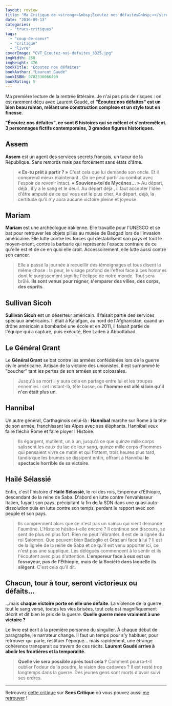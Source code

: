 ```yaml
---
layout: review
title: "Ma Critique de <strong>«&nbsp;Écoutez nos défaites&nbsp;»</strong> de <em>Laurent Gaudé</em>"
date: "2016-09-13"
categories: 
  - "trucs-critiques"
tags: 
  - "coup-de-coeur"
  - "critique"
  - "livre"
coverImage: "CVT_Ecoutez-nos-defaites_3325.jpg"
imgWidth: 250
imgHeight: 476
bookTitle: "Écoutez nos défaites"
bookAuthor: "Laurent Gaudé"
bookISBN: 9782330066499  
bookRating: 5
---
```


Ma première lecture de la rentrée littéraire. Je n'ai pas pris de risques&nbsp;: on est rarement déçu avec Laurent Gaudé, et **"Écoutez nos défaites" est un bien beau roman, mêlant une construction complexe et un style tout en finesse**.

**"Écoutez nos défaites", ce sont 6 histoires qui se mêlent et s'entremêlent. 3&nbsp;personnages fictifs contemporains, 3&nbsp;grandes figures historiques.**

## Assem

**Assem** est un agent des services secrets français, un tueur de la République. Sans remords mais pas forcément sans états d'âme.

<blockquote class="citation">
	<strong>« Es-tu prêt à partir ? »</strong> C'est cela que lui demande son oncle. Et il comprend mieux maintenant . On ne peut partir au combat avec l'espoir de revenir intact. <strong>« Souviens-toi de Mycénes... »</strong> Au départ, déjà , il y a le sang et le deuil. Au départ déjà , il faut accepter l'idée d'être amputé de ce qui vous est le plus cher. Au départ, déjà, la certitude qu'il n'y aura aucune victoire pleine et joyeuse.
</blockquote>

## Mariam

**Mariam** est une archéologue irakienne. Elle travaille pour l'<abbr>UNESCO</abbr> et se bat pour retrouver les objets pillés au musée de Badgad lors de l'invasion américaine. Elle lutte contre les forces qui déstabilisent son pays et tout le moyen-orient, contre la barbarie qui représente l'exacte contraire de ce qu'elle est et de ce en quoi elle croit. Accessoirement, elle lutte aussi contre son cancer.

<blockquote class="citation">
	Elle a passé la journée à recueillir des témoignages et tous disent la même chose : la peur, le visage profond de l'effroi face à ces hommes dont le surgissement signifie l'éclipse de notre monde. Tout sera brûlé. <strong>Ils sont venus pour régner, s'emparer des villes, des corps, des esprits</strong>.
</blockquote>

## Sullivan Sicoh

**Sullivan Sicoh** est un déserteur américain. Il faisait partie des services spéciaux américains. Il était à Kalafgan, au nord de l'Afghanistan, quand un drône américain a bombarbé une école et en 2011, il faisait partie de l'équipe qui a capturé, puis exécuté, Ben Laden à Abbottabad.

## Le Général Grant

Le **Général Grant** se bat contre les armées confédérées lors de la guerre civile américaine. Artisan de la victoire des unionistes, il est surnommé le "boucher" tant les pertes de son armées sont colossales.

<blockquote class="citation">
	Jusqu'à sa mort il y aura cela en partage entre lui et les troupes ennemies : cet instant-là, tête basse, où <strong>l'homme est allé si loin qu'il n'en était plus un</strong>.
</blockquote>

## Hannibal

Un autre général, Carthaginois celui-là : **Hannibal** marche sur Rome à la tête de son armée, franchissant les Alpes avec ses éléphants. Hannibal veux faire fléchir Rome et faire ployer l'Histoire.

<blockquote class="citation">
	Ils égorgent, mutilent, un à un, jusqu'à ce que quinze mille corps salissent les eaux du lac de leur sang, quinze mille corps d'hommes qui pensaient vivre ce matin et qui flottent, trois heures plus tard, tandis que les brumes se dissipent enfin, offrant à Hannibal <strong>le spectacle horrible de sa victoire</strong>.
</blockquote>

## Hailé Sélassié

Enfin, c'est l'histoire d'**Hailé Sélassié**, le roi des rois, Empereur d’Éthiopie, descendant de la reine de Saba. D'abord en lutte contre l'envahisseur Italien, fuyant son pays, précipitant la fin de la SDN dans une quasi auto-dissolution puis en lutte contre son temps, perdant le rapport avec son peuple et son pays.

<blockquote class="citation">
	Ils comprennent alors que ce n'est pas un vaincu qui vient demande l'aumône. L'Histoire hésite-t-elle encore&nbsp;? Il continue son discours, se sent de plus en plus fort. Rien ne peut l'ébranler. Il est de la lignée du roi Salomon. Que peuvent bien Badoglio et Graziani face à lui&nbsp;? Il est de la lignée de la reine de Saba et ce qu'il est venu apporter ici, ce n'est pas une supplique. Les délégués commencent à le sentir et ils l'écoutent avec plus d'attention. <strong>L'empereur face à eux est un fossoyeur, pas de l’Éthiopie, mais de la Société dans laquelle ils siègent</strong>. C'est cela qu'il dit.
</blockquote>

## Chacun, tour à tour, seront victorieux ou défaits...

...mais **chaque victoire porte en elle une défaite**. La violence de la guerre, tout le sang versé, toutes les vies brisées, tout cela est magnifiquement décrit et dit bien le prix de la guerre. **Quelle guerre mène vraiment à une victoire&nbsp;?**

Le livre est écrit à la première personne du singulier. À chaque début de paragraphe, le narrateur change. Il faut un temps pour s'y habituer, pour retrouver qui parle, restituer l'époque... mais rapidement, une étrange cohérence transparait au travers de ces récits. **Laurent Gaudé arrive à abolir les frontières et la temporalité.**

<blockquote class="citation">
	<strong>Quelle vie sera possible après tout cela ?</strong> Comment pourra-t-il oublier l'odeur de la poudre, la vision des cadavres&nbsp;? Il est resté trop longtemps dans la guerre. Des jeunes gens sont morts d'avoir suivi ses ordres.
</blockquote>

* * *

Retrouvez [cette critique](http://www.senscritique.com/livre/Ecoutez_nos_defaites/critique/104849358) sur **Sens Critique** où vous pouvez aussi [me retrouver](http://www.senscritique.com/Arnaud_Malon) !
